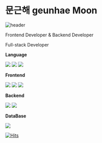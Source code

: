 
# 문근해 geunhae Moon

![header](https://capsule-render.vercel.app/api?type=slice&theme=gruvbox_light&text=GeunHaeMoon)



Frontend Developer & Backend Developer 

Full-stack Developer


<!--Language-->
  <div>
    <p><strong>Language</strong></p>
  </div>
  <div>
    <img src="https://img.shields.io/badge/Java-007396?style=for-the-badge&logo=openjdk&logoColor=white" />
    <img src="https://img.shields.io/badge/JavaScript-F7DF1E?style=for-the-badge&logo=JavaScript&logoColor=white" />
    <img src="https://img.shields.io/badge/Python-3776AB?style=for-the-badge&logo=python&logoColor=white" />
  </div>

<!--Frontend -->
  <div>
    <p><strong>Frontend</strong></p>
  </div>
  <div>
    <img src="https://img.shields.io/badge/React-20232A?style=for-the-badge&logo=react&logoColor=61DAFB" />
    <img src="https://img.shields.io/badge/HTML5-E34F26?style=for-the-badge&logo=html5&logoColor=white"/>
    <img src="https://img.shields.io/badge/CSS3-1572B6?style=for-the-badge&logo=css3&logoColor=white" />
  </div>

<!--Backend -->
  <div>
    <p><strong>Backend</strong></p>
  </div>
  <div>
    <img src="https://img.shields.io/badge/Spring-6DB33F?style=for-the-badge&logo=spring&logoColor=white" />
    <img src="https://img.shields.io/badge/Spring Boot-6DB33F?style=for-the-badge&logo=Spring Boot&logoColor=white" />
  </div>

<!--DataBase -->
  <div>
    <p><strong>DataBase</strong></p>
  </div>
  <div>
    <img src="https://img.shields.io/badge/MySQL-4479A1?style=for-the-badge&logo=mysql&logoColor=white" />  
  </div>    



[![Hits](https://hits.seeyoufarm.com/api/count/incr/badge.svg?url=https%3A%2F%2Fgithub.com%2Fgeunhaemoon&count_bg=%2340C8DC&title_bg=%235598D0&icon=awesomelists.svg&icon_color=%233B3B3B&title=Welcome+to+my+GitHub&edge_flat=false)](https://hits.seeyoufarm.com)




